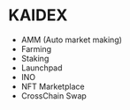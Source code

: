 # KAIDEX
- AMM (Auto market making)
- Farming
- Staking
- Launchpad
- INO
- NFT Marketplace
- CrossChain Swap